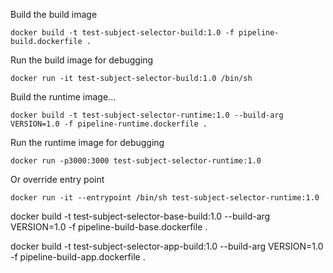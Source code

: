 Build the build image
```shell
docker build -t test-subject-selector-build:1.0 -f pipeline-build.dockerfile .
```

Run the build image for debugging
```shell
docker run -it test-subject-selector-build:1.0 /bin/sh
```

Build the runtime image...
```shell
docker build -t test-subject-selector-runtime:1.0 --build-arg VERSION=1.0 -f pipeline-runtime.dockerfile .
```

Run the runtime image for debugging
```shell
docker run -p3000:3000 test-subject-selector-runtime:1.0
```

Or override entry point
```
docker run -it --entrypoint /bin/sh test-subject-selector-runtime:1.0
```





docker build -t test-subject-selector-base-build:1.0 --build-arg VERSION=1.0 -f pipeline-build-base.dockerfile .

docker build -t test-subject-selector-app-build:1.0 --build-arg VERSION=1.0 -f pipeline-build-app.dockerfile .